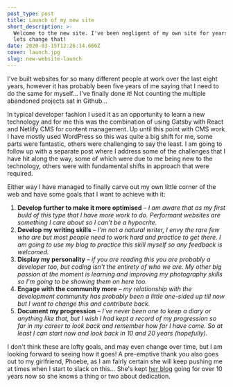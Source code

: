 ```yaml
---
post_type: post
title: Launch of my new site
short_description: >-
  Welcome to the new site. I've been negligent of my own site for years now but
  lets change that!
date: 2020-03-15T12:26:14.666Z
cover: launch.jpg
slug: new-website-launch
---
```

I've built websites for so many different people at work over the last eight years, however it has probably been five years of me saying that I need to do the same for myself... I've finally done it! Not counting the multiple abandoned projects sat in Github...

In typical developer fashion I used it as an opportunity to learn a new technology and for me this was the combination of using Gatsby with React and Netlify CMS for content management. Up until this point with CMS work I have mostly used WordPress so this was quite a big shift for me, some parts were fantastic, others were challenging to say the least. I am going to follow up with a separate post where I address some of the challenges that I have hit along the way, some of which were due to me being new to the technology, others were with fundamental shifts in approach that were required.

Either way I have managed to finally carve out my own little corner of the web and have some goals that I want to achieve with it:

1. **Develop further to make it more optimised** _– I am aware that as my first build of this type that I have more work to do. Performant websites are something I care about so I can't be a hypocrite._
2. **Develop my writing skills** _– I'm not a natural writer, I envy the rare few who are but most people need to work hard and practice to get there. I am going to use my blog to practice this skill myself so any feedback is welcomed._
3. **Display my personality** _– if you are reading this you are probably a developer too, but coding isn't the entirety of who we are. My other big passion at the moment is learning and improving my photography skills so I'm going to be showing them on here too._
4. **Engage with the community more** _– my relationship with the development community has probably been a little one-sided up till now but I want to change this and contribute back._
5. **Document my progression** _– I've never been one to keep a diary or anything like that, but I wish I had kept a record of my progression so far in my career to look back and remember how far I have come. So at least I can start now and look back in 10 and 20 years (hopefully)._

I don't think these are lofty goals, and may even change over time, but I am looking forward to seeing how it goes! A pre-emptive thank you also goes out to my girlfriend, Phoebe, as I am fairly certain she will keep pushing me at times when I start to slack on this... She's kept <a href="http://northoflondon.co.uk/" target="_blank">her blog</a> going for over 10 years now so she knows a thing or two about dedication.
